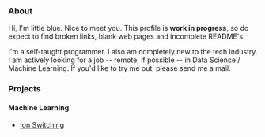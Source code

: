 ### About

Hi, I'm little blue. Nice to meet you. This profile is **work in progress**, so do expect to find broken links, blank web pages and incomplete README's.

I'm a self-taught programmer. I also am completely new to the tech industry. I am actively looking for a job -- remote, if possible -- in Data Science / Machine Learning. If you'd like to try me out, please send me a mail.

### Projects
#### Machine Learning
* [Ion Switching](https://github.com/littlebluepenguin/Ion-Switching)
